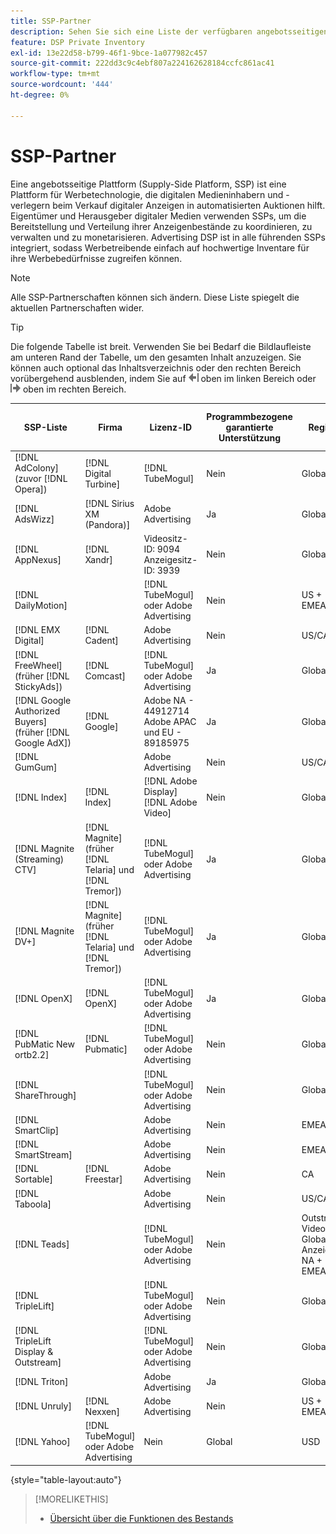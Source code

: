 ```yaml
---
title: SSP-Partner
description: Sehen Sie sich eine Liste der verfügbaren angebotsseitigen Plattformen (SSP) und offenen Austauschpartner an.
feature: DSP Private Inventory
exl-id: 13e22d58-b799-46f1-9bce-1a077982c457
source-git-commit: 222dd3c9c4ebf807a224162628184ccfc861ac41
workflow-type: tm+mt
source-wordcount: '444'
ht-degree: 0%

---
```


# SSP-Partner

Eine angebotsseitige Plattform (Supply-Side Platform, SSP) ist eine Plattform für Werbetechnologie, die digitalen Medieninhabern und -verlegern beim Verkauf digitaler Anzeigen in automatisierten Auktionen hilft. Eigentümer und Herausgeber digitaler Medien verwenden SSPs, um die Bereitstellung und Verteilung ihrer Anzeigenbestände zu koordinieren, zu verwalten und zu monetarisieren. Advertising DSP ist in alle führenden SSPs integriert, sodass Werbetreibende einfach auf hochwertige Inventare für ihre Werbebedürfnisse zugreifen können.

>[!NOTE]
>
>Alle SSP-Partnerschaften können sich ändern. Diese Liste spiegelt die aktuellen Partnerschaften wider.

>[!TIP]
>
>Die folgende Tabelle ist breit. Verwenden Sie bei Bedarf die Bildlaufleiste am unteren Rand der Tabelle, um den gesamten Inhalt anzuzeigen. Sie können auch optional das Inhaltsverzeichnis oder den rechten Bereich vorübergehend ausblenden, indem Sie auf ![Linker Bereich ausblenden](/help/dsp/assets/hide-left-pane.png "Linker Bereich ausblenden") oben im linken Bereich oder ![Rechter Bereich ausblenden](/help/dsp/assets/hide-right-pane.png "Rechter Bereich ausblenden") oben im rechten Bereich.

| SSP-Liste | Firma | Lizenz-ID | Programmbezogene garantierte Unterstützung | Region | Unterstützte Währung | Video Desktop | Video Mobile | Video CTV | Display Desktop | Mobilgerät anzeigen | Native Anzeige | Audio Desktop und Mobilgerät |
|--- |--- |--- |--- |--- |--- |--- |--- |--- |--- |--- |--- |--- |
| [!DNL AdColony] (zuvor [!DNL Opera]) | [!DNL Digital Turbine] | [!DNL TubeMogul] | Nein | Global | USD | x | x |  | x | x |  |  |
| [!DNL AdsWizz] | [!DNL Sirius XM (Pandora)] | Adobe Advertising | Ja | Global | USD, EUR, GBP |  |  |  |  |  |  | x |
| [!DNL AppNexus] | [!DNL Xandr] | Videositz-ID: 9094<br>Anzeigesitz-ID: 3939 | Nein | Global | USD | x | x | x | x | x |  |  |
| [!DNL DailyMotion] |  | [!DNL TubeMogul] oder Adobe Advertising | Nein | US + EMEA | USD, | x | x | x | x | x |  |  |
| [!DNL EMX Digital] | [!DNL Cadent] | Adobe Advertising | Nein | US/CA | USD | x | x | x | x | x |  |  |
| [!DNL FreeWheel] (früher [!DNL StickyAds]) | [!DNL Comcast] | [!DNL TubeMogul] oder Adobe Advertising | Ja | Global | USD, EUR, AUD, GBP | x | x | x |  |  |  |  |
| [!DNL Google Authorized Buyers] (früher [!DNL Google AdX]) | [!DNL Google] | Adobe NA - 44912714<br>Adobe APAC und EU - 89185975 | Ja | Global | USD, BRL | x | x | x | x | x |  | x |
| [!DNL GumGum] |  | Adobe Advertising | Nein | US/CA | USD | x | x |  | x | x |  |  |
| [!DNL Index] | [!DNL Index] | [!DNL Adobe Display]<br>[!DNL Adobe Video] | Nein | Global | USD | x | x | x | x | x | | |
| [!DNL Magnite (Streaming) CTV] | [!DNL Magnite] (früher [!DNL Telaria] und [!DNL Tremor]) | [!DNL TubeMogul] oder Adobe Advertising | Ja | Global | AUD, USD | x | x | x |  |  |  |  |
| [!DNL Magnite DV+] | [!DNL Magnite] (früher [!DNL Telaria] und [!DNL Tremor]) | [!DNL TubeMogul] oder Adobe Advertising | Ja | Global | USD | x | x | x | x | x |  | x |
| [!DNL OpenX] | [!DNL OpenX] | [!DNL TubeMogul] oder Adobe Advertising | Ja | Global | USD | x | x | x | x | x |  |  |
| [!DNL PubMatic New ortb2.2] | [!DNL Pubmatic] | [!DNL TubeMogul] oder Adobe Advertising | Nein | Global | USD | x | x | x | x | x |  |  |
| [!DNL ShareThrough] |  | [!DNL TubeMogul] oder Adobe Advertising | Nein | Global | USD | x | x | x | x | x | x |  |
| [!DNL SmartClip] |  | Adobe Advertising | Nein | EMEA | Alle Währungen | x | x | x | x | x |  |  |
| [!DNL SmartStream] |  | Adobe Advertising | Nein | EMEA | EUR, USD | x | x |  |  |  |  |  |
| [!DNL Sortable] | [!DNL Freestar] | Adobe Advertising | Nein | CA | USD |  |  |  | x | x |  |  |
| [!DNL Taboola] |  | Adobe Advertising | Nein | US/CA | USD | x | x |  |  |  |  |  |
| [!DNL Teads] |  | [!DNL TubeMogul] oder Adobe Advertising | Nein | Outstream Video = Global<br>Anzeige = NA + EMEA | USD | x | x |  | x | x |  |  |
| [!DNL TripleLift] |  | [!DNL TubeMogul] oder Adobe Advertising | Nein | Global | USD |  |  |  |  |  | x |  |
| [!DNL TripleLift Display & Outstream] |  | [!DNL TubeMogul] oder Adobe Advertising | Nein | Global | USD | x | x | x | x | x |  |  |
| [!DNL Triton] |  | Adobe Advertising | Ja | Global | USD |  |  |  |  |  |  | x |
| [!DNL Unruly] | [!DNL Nexxen] | Adobe Advertising | Nein | US + EMEA | USD | x | x | x |  |  |  |  |
| [!DNL Yahoo] | [!DNL TubeMogul] oder Adobe Advertising | Nein | Global | USD | x | x | x | x | x |  |  |

{style="table-layout:auto"}

>[!MORELIKETHIS]
>
>* [Übersicht über die Funktionen des Bestands](inventory-overview.md)
